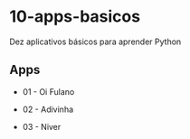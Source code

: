 # 10-apps-basicos

Dez aplicativos básicos para aprender Python


## Apps

 - 01 - Oi Fulano

 - 02 - Adivinha

 - 03 - Niver

